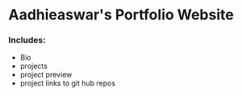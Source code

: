 # Aadhieaswar's Portfolio Website

### Includes:
- Bio
- projects  
- project preview
- project links to git hub repos
